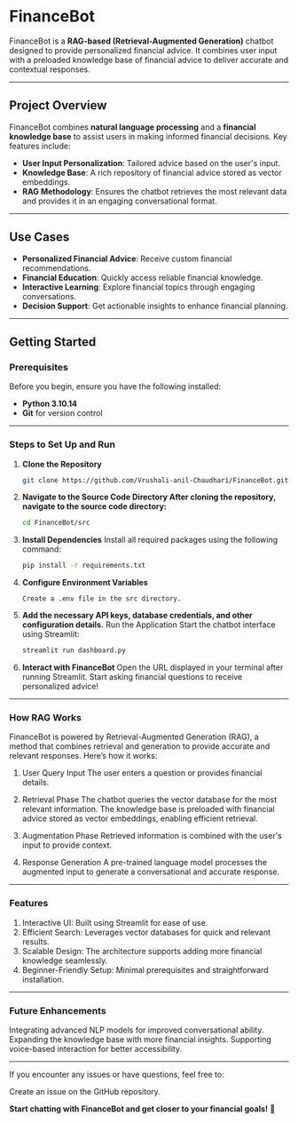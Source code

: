 # FinanceBot

FinanceBot is a **RAG-based (Retrieval-Augmented Generation)** chatbot designed to provide personalized financial advice. It combines user input with a preloaded knowledge base of financial advice to deliver accurate and contextual responses.

---

## Project Overview

FinanceBot combines **natural language processing** and a **financial knowledge base** to assist users in making informed financial decisions. Key features include:

- **User Input Personalization**: Tailored advice based on the user's input.
- **Knowledge Base**: A rich repository of financial advice stored as vector embeddings.
- **RAG Methodology**: Ensures the chatbot retrieves the most relevant data and provides it in an engaging conversational format.


---

## Use Cases

- **Personalized Financial Advice**: Receive custom financial recommendations.
- **Financial Education**: Quickly access reliable financial knowledge.
- **Interactive Learning**: Explore financial topics through engaging conversations.
- **Decision Support**: Get actionable insights to enhance financial planning.

---

## Getting Started

### Prerequisites

Before you begin, ensure you have the following installed:

- **Python 3.10.14**
- **Git** for version control

---

### Steps to Set Up and Run

1. **Clone the Repository**
   ```bash
   git clone https://github.com/Vrushali-anil-Chaudhari/FinanceBot.git

2. **Navigate to the Source Code Directory After cloning the repository, navigate to the source code directory:**
    ```bash
    cd FinanceBot/src

3. **Install Dependencies**
    Install all required packages using the following command:
    ```bash
    pip install -r requirements.txt

4. **Configure Environment Variables**
    ```
    Create a .env file in the src directory.
    ```

5. **Add the necessary API keys, database credentials, and other configuration details.**
    Run the Application Start the chatbot interface using Streamlit:
    ```bash
    streamlit run dashboard.py

6. **Interact with FinanceBot**
    Open the URL displayed in your terminal after running Streamlit.
    Start asking financial questions to receive personalized advice!

--- 

### How RAG Works

FinanceBot is powered by Retrieval-Augmented Generation (RAG), a method that combines retrieval and generation to provide accurate and relevant responses. Here’s how it works:

1. User Query Input
The user enters a question or provides financial details.

2. Retrieval Phase
The chatbot queries the vector database for the most relevant information.
The knowledge base is preloaded with financial advice stored as vector embeddings, enabling efficient retrieval.

3. Augmentation Phase
Retrieved information is combined with the user's input to provide context.

4. Response Generation
A pre-trained language model processes the augmented input to generate a conversational and accurate response.

---

### Features

1. Interactive UI: Built using Streamlit for ease of use.
2. Efficient Search: Leverages vector databases for quick and relevant results.
3. Scalable Design: The architecture supports adding more financial knowledge seamlessly.
4. Beginner-Friendly Setup: Minimal prerequisites and straightforward installation.

---

### Future Enhancements

Integrating advanced NLP models for improved conversational ability.
Expanding the knowledge base with more financial insights.
Supporting voice-based interaction for better accessibility.

---

If you encounter any issues or have questions, feel free to:

Create an issue on the GitHub repository.


**Start chatting with FinanceBot and get closer to your financial goals!** 🚀 
